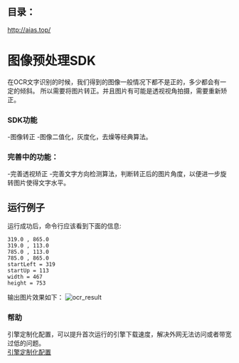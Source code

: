 ## 目录：
http://aias.top/

# 图像预处理SDK
在OCR文字识别的时候，我们得到的图像一般情况下都不是正的，多少都会有一定的倾斜。
所以需要将图片转正。并且图片有可能是透视视角拍摄，需要重新矫正。

### SDK功能
-图像转正
-图像二值化，灰度化，去燥等经典算法。

### 完善中的功能：
-完善透视矫正
-完善文字方向检测算法，判断转正后的图片角度，以便进一步旋转图片使得文字水平。

## 运行例子
运行成功后，命令行应该看到下面的信息:
```text
319.0 , 865.0
319.0 , 113.0
785.0 , 113.0
785.0 , 865.0
startLeft = 319
startUp = 113
width = 467
height = 753
```
输出图片效果如下：
![ocr_result](https://aias-home.oss-cn-beijing.aliyuncs.com/AIAS/image_sdk/images/rotation.png)


### 帮助 
引擎定制化配置，可以提升首次运行的引擎下载速度，解决外网无法访问或者带宽过低的问题。         
[引擎定制化配置](http://aias.top/engine_cpu.html)